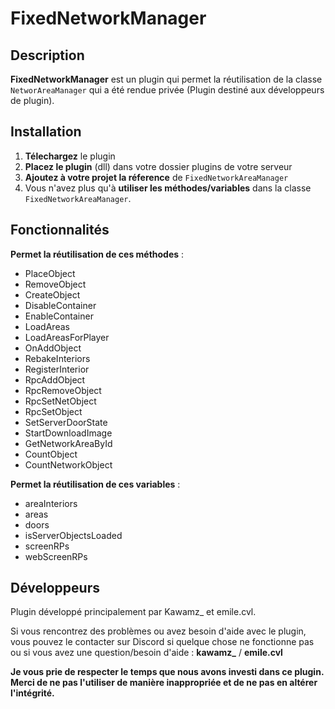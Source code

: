 # FixedNetworkManager

## Description
**FixedNetworkManager** est un plugin qui permet la réutilisation de la classe ``NetworAreaManager`` qui a été rendue privée (Plugin destiné aux développeurs de plugin).

## Installation
1. **Télechargez** le plugin
2. **Placez le plugin** (dll) dans votre dossier plugins de votre serveur
3. **Ajoutez à votre projet la réference** de ``FixedNetworkAreaManager``
4. Vous n'avez plus qu'à **utiliser les méthodes/variables** dans la classe ``FixedNetworkAreaManager``.

## Fonctionnalités
**Permet la réutilisation de ces méthodes** :
- PlaceObject
- RemoveObject
- CreateObject
- DisableContainer
- EnableContainer
- LoadAreas
- LoadAreasForPlayer
- OnAddObject
- RebakeInteriors
- RegisterInterior
- RpcAddObject
- RpcRemoveObject
- RpcSetNetObject
- RpcSetObject
- SetServerDoorState
- StartDownloadImage
- GetNetworkAreaById
- CountObject
- CountNetworkObject

**Permet la réutilisation de ces variables** :
- areaInteriors
- areas
- doors
- isServerObjectsLoaded
- screenRPs
- webScreenRPs

## Développeurs

Plugin développé principalement par Kawamz_ et emile.cvl.

Si vous rencontrez des problèmes ou avez besoin d'aide avec le plugin, vous pouvez le contacter sur Discord si quelque chose ne fonctionne pas ou si vous avez une question/besoin d'aide : **kawamz_** / **emile.cvl**

**Je vous prie de respecter le temps que nous avons investi dans ce plugin. Merci de ne pas l'utiliser de manière inappropriée et de ne pas en altérer l'intégrité.**
